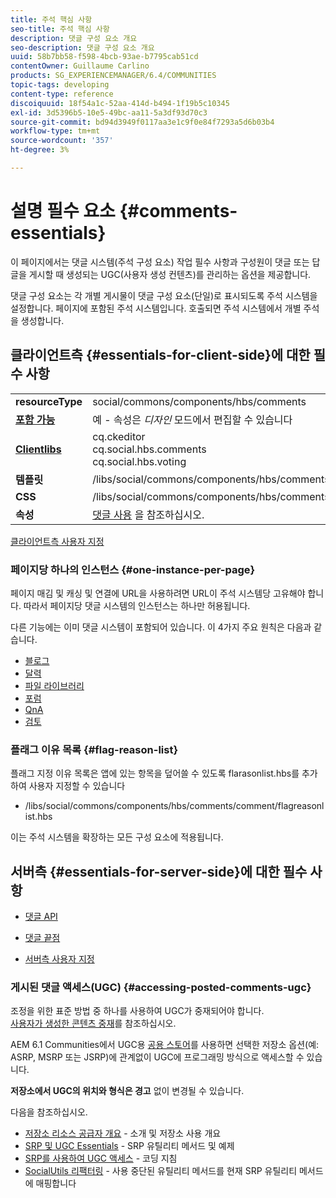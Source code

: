 ```yaml
---
title: 주석 핵심 사항
seo-title: 주석 핵심 사항
description: 댓글 구성 요소 개요
seo-description: 댓글 구성 요소 개요
uuid: 58b7bb58-f598-4bcb-93ae-b7795cab51cd
contentOwner: Guillaume Carlino
products: SG_EXPERIENCEMANAGER/6.4/COMMUNITIES
topic-tags: developing
content-type: reference
discoiquuid: 18f54a1c-52aa-414d-b494-1f19b5c10345
exl-id: 3d5396b5-10e5-49bc-aa11-5a3df93d70c3
source-git-commit: bd94d3949f0117aa3e1c9f0e84f7293a5d6b03b4
workflow-type: tm+mt
source-wordcount: '357'
ht-degree: 3%

---
```


# 설명 필수 요소 {#comments-essentials}

이 페이지에서는 댓글 시스템(주석 구성 요소) 작업 필수 사항과 구성원이 댓글 또는 답글을 게시할 때 생성되는 UGC(사용자 생성 컨텐츠)를 관리하는 옵션을 제공합니다.

댓글 구성 요소는 각 개별 게시물이 댓글 구성 요소(단일)로 표시되도록 주석 시스템을 설정합니다. 페이지에 포함된 주석 시스템입니다. 호출되면 주석 시스템에서 개별 주석을 생성합니다.

## 클라이언트측 {#essentials-for-client-side}에 대한 필수 사항

<table> 
 <tbody>
  <tr>
   <td> <strong>resourceType</strong></td> 
   <td> social/commons/components/hbs/comments</td> 
  </tr>
  <tr>
   <td> <a href="scf.md#add-or-include-a-communities-component"><strong>포함 가능</strong></a></td> 
   <td>예 - 속성은 <i>디자인 </i>모드에서 편집할 수 있습니다</td> 
  </tr>
  <tr>
   <td> <a href="client-customize.md#clientlibs-for-scf"><strong>Clientlibs</strong></a></td> 
   <td>cq.ckeditor<br /> cq.social.hbs.comments<br /> cq.social.hbs.voting</td> 
  </tr>
  <tr>
   <td> <strong>템플릿</strong></td> 
   <td> /libs/social/commons/components/hbs/comments/comments.hbs<br /> </td> 
  </tr>
  <tr>
   <td> <strong>CSS</strong></td> 
   <td> /libs/social/commons/components/hbs/comments/clientlibs/commentsystem.css</td> 
  </tr>
  <tr>
   <td><strong> 속성</strong></td> 
   <td> <a href="comments.md">댓글 사용</a> 을 참조하십시오.</td> 
  </tr>
 </tbody>
</table>

[클라이언트측 사용자 지정](client-customize.md)

### 페이지당 하나의 인스턴스 {#one-instance-per-page}

페이지 매김 및 캐싱 및 연결에 URL을 사용하려면 URL이 주석 시스템당 고유해야 합니다. 따라서 페이지당 댓글 시스템의 인스턴스는 하나만 허용됩니다.

다른 기능에는 이미 댓글 시스템이 포함되어 있습니다. 이 4가지 주요 원칙은 다음과 같습니다.

* [블로그](blog-developer-basics.md)
* [달력](calendar-basics-for-developers.md)
* [파일 라이브러리](essentials-file-library.md)
* [포럼](essentials-forum.md)
* [QnA](qna-essentials.md)
* [검토](reviews-basics.md)

### 플래그 이유 목록 {#flag-reason-list}

플래그 지정 이유 목록은 앱에 있는 항목을 덮어쓸 수 있도록 flarasonlist.hbs를 추가하여 사용자 지정할 수 있습니다

* /libs/social/commons/components/hbs/comments/comment/flagreasonlist.hbs

이는 주석 시스템을 확장하는 모든 구성 요소에 적용됩니다.

## 서버측 {#essentials-for-server-side}에 대한 필수 사항

* [댓글 API](https://helpx.adobe.com/experience-manager/6-4/sites/developing/using/reference-materials/javadoc/com/adobe/cq/social/commons/comments/api/package-summary.html)

* [댓글 끝점](https://helpx.adobe.com/experience-manager/6-4/sites/developing/using/reference-materials/javadoc/com/adobe/cq/social/commons/comments/endpoints/package-summary.html)

* [서버측 사용자 지정](server-customize.md)

### 게시된 댓글 액세스(UGC) {#accessing-posted-comments-ugc}

조정을 위한 표준 방법 중 하나를 사용하여 UGC가 중재되어야 합니다.\
[사용자가 생성한 콘텐츠 중재](moderate-ugc.md)를 참조하십시오.

AEM 6.1 Communities에서 UGC용 [공용 스토어](working-with-srp.md)를 사용하면 선택한 저장소 옵션(예: ASRP, MSRP 또는 JSRP)에 관계없이 UGC에 프로그래밍 방식으로 액세스할 수 있습니다.

**저장소에서 UGC의 위치와 형식은 경고** 없이 변경될 수 있습니다.

다음을 참조하십시오.

* [저장소 리소스 공급자 개요](srp.md)  - 소개 및 저장소 사용 개요
* [SRP 및 UGC Essentials](srp-and-ugc.md)  - SRP 유틸리티 메서드 및 예제
* [SRP를 사용하여 UGC 액세스](accessing-ugc-with-srp.md)  - 코딩 지침
* [SocialUtils 리팩터링](socialutils.md)  - 사용 중단된 유틸리티 메서드를 현재 SRP 유틸리티 메서드에 매핑합니다

